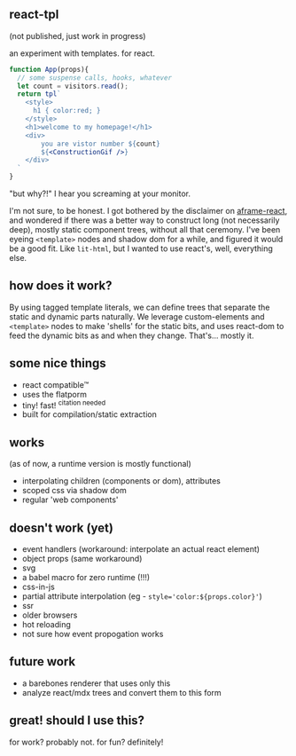 react-tpl
---

(not published, just work in progress)

an experiment with templates. for react. 

```jsx
function App(props){      
  // some suspense calls, hooks, whatever
  let count = visitors.read(); 
  return tpl`
    <style>
      h1 { color:red; }
    </style>
    <h1>welcome to my homepage!</h1>
    <div>
        you are vistor number ${count}
        ${<ConstructionGif />}
    </div>
  `
}
```

"but why?!" I hear you screaming at your monitor. 

I'm not sure, to be honest. I got bothered by the disclaimer on [aframe-react](https://github.com/ngokevin/aframe-react), and wondered if there was a better way to construct long (not necessarily deep), mostly static component trees, without all that ceremony. I've been eyeing `<template>` nodes and shadow dom for a while, and figured it would be a good fit. Like `lit-html`, but I wanted to use react's, well, everything else.  

how does it work?
---

By using tagged template literals, we can define trees that separate the static and dynamic parts naturally. We leverage custom-elements and `<template>` nodes to make 'shells' for the static bits, and uses react-dom to feed the dynamic bits as and when they change. That's... mostly it.

some nice things 
---

- react compatible™️
- uses the flatporm
- tiny! fast! <sup>citation needed</sup>
- built for compilation/static extraction

works 
---

(as of now, a runtime version is mostly functional)

- interpolating children (components or dom), attributes
- scoped css via shadow dom  
- regular 'web components'

doesn't work (yet)
--- 
 
- event handlers (workaround: interpolate an actual react element)
- object props (same workaround)
- svg 
- a babel macro for zero runtime (!!!)
- css-in-js 
- partial attribute interpolation (eg - `style='color:${props.color}'`)
- ssr 
- older browsers 
- hot reloading 
- not sure how event propogation works 

future work 
--- 

- a barebones renderer that uses only this
- analyze react/mdx trees and convert them to this form 

great! should I use this?
---

for work? probably not. for fun? definitely! 